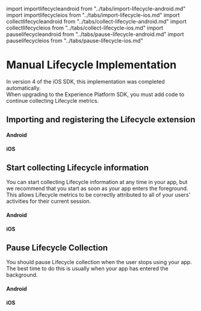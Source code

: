 import importlifecycleandroid from "../tabs/import-lifecycle-android.md"
import importlifecycleios from "../tabs/import-lifecycle-ios.md"
import collectlifecycleandroid from "../tabs/collect-lifecycle-android.md"
import collectlifecycleios from "../tabs/collect-lifecycle-ios.md"
import pauselifecycleandroid from "../tabs/pause-lifecycle-android.md"
import pauselifecycleios from "../tabs/pause-lifecycle-ios.md"

# Manual Lifecycle Implementation

<InlineAlert variant="info" slots="text"/>

In version 4 of the iOS SDK, this implementation was completed automatically.<br/>When upgrading to the Experience Platform SDK, you must add code to continue collecting Lifecycle metrics.

## Importing and registering the Lifecycle extension

<TabsBlock orientation="horizontal" slots="heading, content" repeat="2"/>

#### Android

<importlifecycleandroid/>

#### iOS

<importlifecycleios/>

## Start collecting Lifecycle information

You can start collecting Lifecycle information at any time in your app, but we recommend that you start as soon as your app enters the foreground. This allows Lifecycle metrics to be correctly attributed to all of your users' activities for their current session.

<TabsBlock orientation="horizontal" slots="heading, content" repeat="2"/>

#### Android

<collectlifecycleandroid/>

#### iOS

<collectlifecycleios/>

## Pause Lifecycle Collection

You should pause Lifecycle collection when the user stops using your app. The best time to do this is usually when your app has entered the background.

<TabsBlock orientation="horizontal" slots="heading, content" repeat="2"/>

#### Android

<pauselifecycleandroid/>

#### iOS

<pauselifecycleios/>
